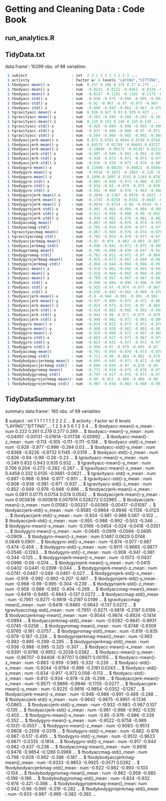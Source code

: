 Getting and Cleaning Data : Code Book
=====================================

## run_analytics.R


## TidyData.txt
data.frame':	10299 obs. of  68 variables:

```r
 $ subject                    : int  2 2 2 2 2 2 2 2 2 2 ...
 $ activity                   : Factor w/ 6 levels "LAYING","SITTING",..: 3 3 3 3 3 3 3 3 3 3 ...
 $ tbodyacc-mean()-x          : num  0.257 0.286 0.275 0.27 0.275 ...
 $ tbodyacc-mean()-y          : num  -0.0233 -0.0132 -0.0261 -0.0326 -0.0278 ...
 $ tbodyacc-mean()-z          : num  -0.0147 -0.1191 -0.1182 -0.1175 -0.1295 ...
 $ tbodyacc-std()-x           : num  -0.938 -0.975 -0.994 -0.995 -0.994 ...
 $ tbodyacc-std()-y           : num  -0.92 -0.967 -0.97 -0.973 -0.967 ...
 $ tbodyacc-std()-z           : num  -0.668 -0.945 -0.963 -0.967 -0.978 ...
 $ tgravityacc-mean()-x       : num  0.936 0.927 0.93 0.929 0.927 ...
 $ tgravityacc-mean()-y       : num  -0.283 -0.289 -0.288 -0.293 -0.303 ...
 $ tgravityacc-mean()-z       : num  0.115 0.153 0.146 0.143 0.138 ...
 $ tgravityacc-std()-x        : num  -0.925 -0.989 -0.996 -0.993 -0.996 ...
 $ tgravityacc-std()-y        : num  -0.937 -0.984 -0.988 -0.97 -0.971 ...
 $ tgravityacc-std()-z        : num  -0.564 -0.965 -0.982 -0.992 -0.968 ...
 $ tbodyaccjerk-mean()-x      : num  0.072 0.0702 0.0694 0.0749 0.0784 ...
 $ tbodyaccjerk-mean()-y      : num  0.04575 -0.01788 -0.00491 0.03227 0.02228 ...
 $ tbodyaccjerk-mean()-z      : num  -0.10604 -0.00172 -0.01367 0.01214 0.00275 ...
 $ tbodyaccjerk-std()-x       : num  -0.907 -0.949 -0.991 -0.991 -0.992 ...
 $ tbodyaccjerk-std()-y       : num  -0.938 -0.973 -0.971 -0.973 -0.979 ...
 $ tbodyaccjerk-std()-z       : num  -0.936 -0.978 -0.973 -0.976 -0.987 ...
 $ tbodygyro-mean()-x         : num  0.11998 -0.00155 -0.04821 -0.05664 -0.05999 ...
 $ tbodygyro-mean()-y         : num  -0.0918 -0.1873 -0.1663 -0.126 -0.0847 ...
 $ tbodygyro-mean()-z         : num  0.1896 0.1807 0.1542 0.1183 0.0787 ...
 $ tbodygyro-std()-x          : num  -0.883 -0.926 -0.973 -0.968 -0.975 ...
 $ tbodygyro-std()-y          : num  -0.816 -0.93 -0.979 -0.975 -0.978 ...
 $ tbodygyro-std()-z          : num  -0.941 -0.968 -0.976 -0.963 -0.968 ...
 $ tbodygyrojerk-mean()-x     : num  -0.2049 -0.1387 -0.0978 -0.1022 -0.0918 ...
 $ tbodygyrojerk-mean()-y     : num  -0.1745 -0.0258 -0.0342 -0.0447 -0.029 ...
 $ tbodygyrojerk-mean()-z     : num  -0.0934 -0.0714 -0.06 -0.0534 -0.0612 ...
 $ tbodygyrojerk-std()-x      : num  -0.901 -0.962 -0.984 -0.984 -0.988 ...
 $ tbodygyrojerk-std()-y      : num  -0.911 -0.956 -0.988 -0.99 -0.992 ...
 $ tbodygyrojerk-std()-z      : num  -0.939 -0.981 -0.976 -0.981 -0.982 ...
 $ tbodyaccmag-mean()         : num  -0.867 -0.969 -0.976 -0.974 -0.976 ...
 $ tbodyaccmag-std()          : num  -0.705 -0.954 -0.979 -0.977 -0.977 ...
 $ tgravityaccmag-mean()      : num  -0.867 -0.969 -0.976 -0.974 -0.976 ...
 $ tgravityaccmag-std()       : num  -0.705 -0.954 -0.979 -0.977 -0.977 ...
 $ tbodyaccjerkmag-mean()     : num  -0.93 -0.974 -0.982 -0.983 -0.987 ...
 $ tbodyaccjerkmag-std()      : num  -0.896 -0.941 -0.971 -0.975 -0.989 ...
 $ tbodygyromag-mean()        : num  -0.796 -0.898 -0.939 -0.947 -0.957 ...
 $ tbodygyromag-std()         : num  -0.762 -0.911 -0.972 -0.97 -0.969 ...
 $ tbodygyrojerkmag-mean()    : num  -0.925 -0.973 -0.987 -0.989 -0.99 ...
 $ tbodygyrojerkmag-std()     : num  -0.894 -0.944 -0.984 -0.986 -0.99 ...
 $ fbodyacc-mean()-x          : num  -0.919 -0.961 -0.992 -0.993 -0.992 ...
 $ fbodyacc-mean()-y          : num  -0.918 -0.964 -0.965 -0.968 -0.969 ...
 $ fbodyacc-mean()-z          : num  -0.789 -0.957 -0.967 -0.967 -0.98 ...
 $ fbodyacc-std()-x           : num  -0.948 -0.984 -0.995 -0.996 -0.995 ...
 $ fbodyacc-std()-y           : num  -0.925 -0.97 -0.974 -0.977 -0.967 ...
 $ fbodyacc-std()-z           : num  -0.636 -0.942 -0.962 -0.969 -0.978 ...
 $ fbodyaccjerk-mean()-x      : num  -0.9 -0.944 -0.991 -0.991 -0.991 ...
 $ fbodyaccjerk-mean()-y      : num  -0.937 -0.969 -0.973 -0.972 -0.98 ...
 $ fbodyaccjerk-mean()-z      : num  -0.924 -0.973 -0.972 -0.97 -0.983 ...
 $ fbodyaccjerk-std()-x       : num  -0.924 -0.962 -0.992 -0.992 -0.994 ...
 $ fbodyaccjerk-std()-y       : num  -0.943 -0.98 -0.971 -0.975 -0.979 ...
 $ fbodyaccjerk-std()-z       : num  -0.948 -0.981 -0.972 -0.981 -0.989 ...
 $ fbodygyro-mean()-x         : num  -0.824 -0.923 -0.973 -0.972 -0.976 ...
 $ fbodygyro-mean()-y         : num  -0.808 -0.926 -0.981 -0.981 -0.98 ...
 $ fbodygyro-mean()-z         : num  -0.918 -0.968 -0.972 -0.967 -0.969 ...
 $ fbodygyro-std()-x          : num  -0.903 -0.927 -0.973 -0.967 -0.974 ...
 $ fbodygyro-std()-y          : num  -0.823 -0.932 -0.977 -0.972 -0.977 ...
 $ fbodygyro-std()-z          : num  -0.956 -0.97 -0.979 -0.965 -0.97 ...
 $ fbodyaccmag-mean()         : num  -0.791 -0.954 -0.976 -0.973 -0.978 ...
 $ fbodyaccmag-std()          : num  -0.711 -0.96 -0.984 -0.982 -0.979 ...
 $ fbodybodyaccjerkmag-mean() : num  -0.895 -0.945 -0.971 -0.972 -0.987 ...
 $ fbodybodyaccjerkmag-std()  : num  -0.896 -0.934 -0.97 -0.978 -0.99 ...
 $ fbodybodygyromag-mean()    : num  -0.771 -0.924 -0.975 -0.976 -0.977 ...
 $ fbodybodygyromag-std()     : num  -0.797 -0.917 -0.974 -0.971 -0.97 ...
 $ fbodybodygyrojerkmag-mean(): num  -0.89 -0.952 -0.986 -0.986 -0.99 ...
 $ fbodybodygyrojerkmag-std() : num  -0.907 -0.938 -0.983 -0.986 -0.991 ...
```


## TidyDataSummary.txt
summary  data.frame':	180 obs. of  68 variables:

 $ subject                         : int  1 1 1 1 1 1 2 2 2 2 ...
 $ activity                        : Factor w/ 6 levels "LAYING","SITTING",..: 1 2 3 4 5 6 1 2 3 4 ...
 $ tbodyacc-mean()-x_mean          : num  0.222 0.261 0.279 0.277 0.289 ...
 $ tbodyacc-mean()-y_mean          : num  -0.04051 -0.00131 -0.01614 -0.01738 -0.00992 ...
 $ tbodyacc-mean()-z_mean          : num  -0.113 -0.105 -0.111 -0.111 -0.108 ...
 $ tbodyacc-std()-x_mean           : num  -0.928 -0.977 -0.996 -0.284 0.03 ...
 $ tbodyacc-std()-y_mean           : num  -0.8368 -0.9226 -0.9732 0.1145 -0.0319 ...
 $ tbodyacc-std()-z_mean           : num  -0.826 -0.94 -0.98 -0.26 -0.23 ...
 $ tgravityacc-mean()-x_mean       : num  -0.249 0.832 0.943 0.935 0.932 ...
 $ tgravityacc-mean()-y_mean       : num  0.706 0.204 -0.273 -0.282 -0.267 ...
 $ tgravityacc-mean()-z_mean       : num  0.4458 0.332 0.0135 -0.0681 -0.0621 ...
 $ tgravityacc-std()-x_mean        : num  -0.897 -0.968 -0.994 -0.977 -0.951 ...
 $ tgravityacc-std()-y_mean        : num  -0.908 -0.936 -0.981 -0.971 -0.937 ...
 $ tgravityacc-std()-z_mean        : num  -0.852 -0.949 -0.976 -0.948 -0.896 ...
 $ tbodyaccjerk-mean()-x_mean      : num  0.0811 0.0775 0.0754 0.074 0.0542 ...
 $ tbodyaccjerk-mean()-y_mean      : num  0.003838 -0.000619 0.007976 0.028272 0.02965 ...
 $ tbodyaccjerk-mean()-z_mean      : num  0.01083 -0.00337 -0.00369 -0.00417 -0.01097 ...
 $ tbodyaccjerk-std()-x_mean       : num  -0.9585 -0.9864 -0.9946 -0.1136 -0.0123 ...
 $ tbodyaccjerk-std()-y_mean       : num  -0.924 -0.981 -0.986 0.067 -0.102 ...
 $ tbodyaccjerk-std()-z_mean       : num  -0.955 -0.988 -0.992 -0.503 -0.346 ...
 $ tbodygyro-mean()-x_mean         : num  -0.0166 -0.0454 -0.024 -0.0418 -0.0351 ...
 $ tbodygyro-mean()-y_mean         : num  -0.0645 -0.0919 -0.0594 -0.0695 -0.0909 ...
 $ tbodygyro-mean()-z_mean         : num  0.1487 0.0629 0.0748 0.0849 0.0901 ...
 $ tbodygyro-std()-x_mean          : num  -0.874 -0.977 -0.987 -0.474 -0.458 ...
 $ tbodygyro-std()-y_mean          : num  -0.9511 -0.9665 -0.9877 -0.0546 -0.1263 ...
 $ tbodygyro-std()-z_mean          : num  -0.908 -0.941 -0.981 -0.344 -0.125 ...
 $ tbodygyrojerk-mean()-x_mean     : num  -0.1073 -0.0937 -0.0996 -0.09 -0.074 ...
 $ tbodygyrojerk-mean()-y_mean     : num  -0.0415 -0.0402 -0.0441 -0.0398 -0.044 ...
 $ tbodygyrojerk-mean()-z_mean     : num  -0.0741 -0.0467 -0.049 -0.0461 -0.027 ...
 $ tbodygyrojerk-std()-x_mean      : num  -0.919 -0.992 -0.993 -0.207 -0.487 ...
 $ tbodygyrojerk-std()-y_mean      : num  -0.968 -0.99 -0.995 -0.304 -0.239 ...
 $ tbodygyrojerk-std()-z_mean      : num  -0.958 -0.988 -0.992 -0.404 -0.269 ...
 $ tbodyaccmag-mean()_mean         : num  -0.8419 -0.9485 -0.9843 -0.137 0.0272 ...
 $ tbodyaccmag-std()_mean          : num  -0.7951 -0.9271 -0.9819 -0.2197 0.0199 ...
 $ tgravityaccmag-mean()_mean      : num  -0.8419 -0.9485 -0.9843 -0.137 0.0272 ...
 $ tgravityaccmag-std()_mean       : num  -0.7951 -0.9271 -0.9819 -0.2197 0.0199 ...
 $ tbodyaccjerkmag-mean()_mean     : num  -0.9544 -0.9874 -0.9924 -0.1414 -0.0894 ...
 $ tbodyaccjerkmag-std()_mean      : num  -0.9282 -0.9841 -0.9931 -0.0745 -0.0258 ...
 $ tbodygyromag-mean()_mean        : num  -0.8748 -0.9309 -0.9765 -0.161 -0.0757 ...
 $ tbodygyromag-std()_mean         : num  -0.819 -0.935 -0.979 -0.187 -0.226 ...
 $ tbodygyrojerkmag-mean()_mean    : num  -0.963 -0.992 -0.995 -0.299 -0.295 ...
 $ tbodygyrojerkmag-std()_mean     : num  -0.936 -0.988 -0.995 -0.325 -0.307 ...
 $ fbodyacc-mean()-x_mean          : num  -0.9391 -0.9796 -0.9952 -0.2028 0.0382 ...
 $ fbodyacc-mean()-y_mean          : num  -0.86707 -0.94408 -0.97707 0.08971 0.00155 ...
 $ fbodyacc-mean()-z_mean          : num  -0.883 -0.959 -0.985 -0.332 -0.226 ...
 $ fbodyacc-std()-x_mean           : num  -0.9244 -0.9764 -0.996 -0.3191 0.0243 ...
 $ fbodyacc-std()-y_mean           : num  -0.834 -0.917 -0.972 0.056 -0.113 ...
 $ fbodyacc-std()-z_mean           : num  -0.813 -0.934 -0.978 -0.28 -0.298 ...
 $ fbodyaccjerk-mean()-x_mean      : num  -0.9571 -0.9866 -0.9946 -0.1705 -0.0277 ...
 $ fbodyaccjerk-mean()-y_mean      : num  -0.9225 -0.9816 -0.9854 -0.0352 -0.1287 ...
 $ fbodyaccjerk-mean()-z_mean      : num  -0.948 -0.986 -0.991 -0.469 -0.288 ...
 $ fbodyaccjerk-std()-x_mean       : num  -0.9642 -0.9875 -0.9951 -0.1336 -0.0863 ...
 $ fbodyaccjerk-std()-y_mean       : num  -0.932 -0.983 -0.987 0.107 -0.135 ...
 $ fbodyaccjerk-std()-z_mean       : num  -0.961 -0.988 -0.992 -0.535 -0.402 ...
 $ fbodygyro-mean()-x_mean         : num  -0.85 -0.976 -0.986 -0.339 -0.352 ...
 $ fbodygyro-mean()-y_mean         : num  -0.9522 -0.9758 -0.989 -0.1031 -0.0557 ...
 $ fbodygyro-mean()-z_mean         : num  -0.9093 -0.9513 -0.9808 -0.2559 -0.0319 ...
 $ fbodygyro-std()-x_mean          : num  -0.882 -0.978 -0.987 -0.517 -0.495 ...
 $ fbodygyro-std()-y_mean          : num  -0.9512 -0.9623 -0.9871 -0.0335 -0.1814 ...
 $ fbodygyro-std()-z_mean          : num  -0.917 -0.944 -0.982 -0.437 -0.238 ...
 $ fbodyaccmag-mean()_mean         : num  -0.8618 -0.9478 -0.9854 -0.1286 0.0966 ...
 $ fbodyaccmag-std()_mean          : num  -0.798 -0.928 -0.982 -0.398 -0.187 ...
 $ fbodybodyaccjerkmag-mean()_mean : num  -0.9333 -0.9853 -0.9925 -0.0571 0.0262 ...
 $ fbodybodyaccjerkmag-std()_mean  : num  -0.922 -0.982 -0.993 -0.103 -0.104 ...
 $ fbodybodygyromag-mean()_mean    : num  -0.862 -0.958 -0.985 -0.199 -0.186 ...
 $ fbodybodygyromag-std()_mean     : num  -0.824 -0.932 -0.978 -0.321 -0.398 ...
 $ fbodybodygyrojerkmag-mean()_mean: num  -0.942 -0.99 -0.995 -0.319 -0.282 ...
 $ fbodybodygyrojerkmag-std()_mean : num  -0.933 -0.987 -0.995 -0.382 -0.392 ...